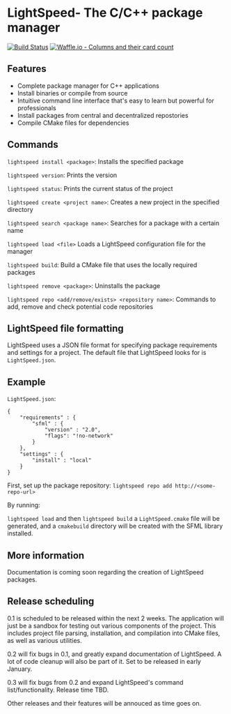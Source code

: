 # LightSpeed- The C/C++ package manager
[![Build Status](https://travis-ci.org/JacksonCoder/lightspeed.svg?branch=master)](https://travis-ci.org/JacksonCoder/lightspeed)
[![Waffle.io - Columns and their card count](https://badge.waffle.io/JacksonCoder/lightspeed.svg?columns=To%20Do,In%20Progress,Done,Later%20Version)](https://waffle.io/JacksonCoder/lightspeed)

## Features
- Complete package manager for C++ applications
- Install binaries or compile from source
- Intuitive command line interface that's easy to learn but powerful for professionals
- Install packages from central and decentralized repostories
- Compile CMake files for dependencies

## Commands
```lightspeed install <package>```: Installs the specified package

```lightspeed version```: Prints the version

```lightspeed status```: Prints the current status of the project

```lightspeed create <project name>```: Creates a new project in the specified directory

```lightspeed search <package name>```: Searches for a package with a certain name

```lightspeed load <file>``` Loads a LightSpeed configuration file for the manager

```lightspeed build```: Build a CMake file that uses the locally required packages

```lightspeed remove <package>```: Uninstalls the package

```lightspeed repo <add/remove/exists> <repository name>```: Commands to add, remove and check potential code repositories

## LightSpeed file formatting
LightSpeed uses a JSON file format for specifying package requirements and settings for a project. The default file that LightSpeed looks for is ```LightSpeed.json```.

## Example

```LightSpeed.json```:

```
{
    "requirements" : {
        "sfml" : {
            "version" : "2.0",
            "flags": "!no-network"
        }
    },
    "settings" : {
        "install" : "local"
    }
}
```
First, set up the package repository:
```lightspeed repo add http://<some-repo-url>```

By running:

```lightspeed load```
and then
```lightspeed build```
a ```LightSpeed.cmake``` file will be generated, and a ```cmakebuild``` directory will be created with the SFML library installed.

## More information

Documentation is coming soon regarding the creation of LightSpeed packages.

## Release scheduling

0.1 is scheduled to be released within the next 2 weeks. The application will just be a sandbox for testing out various components of the project. This includes project file parsing, installation, and compilation into CMake files, as well as various utilities.

0.2 will fix bugs in 0.1, and greatly expand documentation of LightSpeed. A lot of code cleanup will also be part of it. Set to be released in early January.

0.3 will fix bugs from 0.2 and expand LightSpeed's command list/functionality. Release time TBD.

Other releases and their features will be annouced as time goes on.
